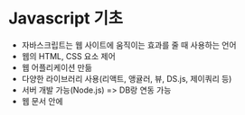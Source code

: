 # Javascript 기초

 - 자바스크립트는 웹 사이트에 움직이는 효과를 줄 때 사용하는 언어
 - 웹의 HTML, CSS 요소 제어
 - 웹 어플리케이션 만듦
 - 다양한 라이브러리 사용(리액트, 앵귤러, 뷰, DS.js, 제이쿼리 등)
 - 서버 개발 가능(Node.js) => DB랑 연동 가능
 - 웹 문서 안에 <script> 태그로 자바스크립트 작성 가능
 - 외부 스크립트 파일로 연결해서 자바스크립트 작성 가능




### 용어와 기본 입출력 방법

- 식;expression 문;statement

  - 자바스크립트의 다양한 식	

  ```javascript
  inch × 2.54 // 연산식은 식이다
  “안녕하세요?”; // 문자열도 식이다 
  5 // 숫자도 식이다
  ```

  - 문 : 조건문 또는 제어문

- 기본 입출력

  - 알림 창 출력 : alert
  - 확인 창 출력 : confirm
  - 프롬프트 창에서 입력받기 : prompt
  - 웹 브라우저 화면에 출력 : document.write( ) 

- 소스 작성 시, 주요 규칙 : 

  - 세미콜론(;)으로 문장 구분
  - 보기 좋게 들여쓰기
  - 공백을 넣어 읽기 쉽게 작성
  - 소스 코드를 잘 설명하는 주석 작성

  ```javascript
  // 권장하지 않음
  var n = 10
  
  // 권장함
  var n = 10;
  var sum = num + 10;
  
  // 권장하지 않음
  var n = 10; var sum = 0;
  ```

  

### 자료형

- 숫자형 : JS에서는 정수와 실수를 묶어 숫자형이라 표현
- 문자열 : 작은따옴표(‘’)나 큰따옴표(“”)로 묶은 데이터 의미
- 논리형 : 참(true)이나 거짓(false)의 값을 표현하는 자료형
  - 유의 : 소문자로 작성
- 배열 : 하나의 변수에 값을 여러 개 저장
  - 파이썬의 리스트와 유사



### 산술 연산자

- `a++` : a(피연산자)의 값을 1증가 시킨다
  - `a++` : 연산식을 먼저 실행한 후, a에 1을 증가시킴
  - `++a` : a에 1을 증가시킨 후, 연산식을 실행
- `a--` : a(피연산자)의 값을 1 감소 시킨다



### 할당연산자

- 연산자 오른쪽의 실행 결과를 왼쪽 변수에 할당하는 연산자
  - `+= ` : y = y + x
  - `/=` : y = y / x



### 제어문

- if - else 문 : true, false를 처리하는 연산자

  ```javascript
  if(조건) {
  조건 결괏값이 true일 때 실행할 명령
  } else {
  조건 결괏값이 false일 때 실행할 명령
  }
  ```

- 만약 조건이 하나이고 true일 때와 false일 때 실행할 명령이 각각 하나뿐이면?

  - if-else 조건문 대신 조건 연산자를 사용하는 것이 간단함

    ```javascript
    (조건) ? true일 때 실행할 명령 : false 일 때 실행할 명령
    ```

    

### 반복문

- 반복문은 프로그램에서 동일한 코드 블록을 여러 번 실행하는 데 사용된다

- 일반적인 반복문 형태 2가지  'for'와 'while' 루프

  1. for loop
     - 'for' 반복문은 컬렉션(리스트, 튜플, 문자열 등)의 각 요소에 대해 순회하는데 사용됨
     - 주로 정해진 범위나 조건에 따라 요소를 반복하는 데 사용

  2. while
     - 'while' 반복문은 조건이 참(True)인 동안에만 코드 블록을 반복적으로 실행하는데 사용
     - 시작하기 전에 반복 횟수를 미리 정하지 않고, 조건이 만족되는 한 계속 반복 (조건이 false가 되면 반복문 종료)



